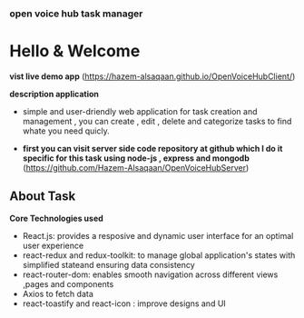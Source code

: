 ### open voice hub task manager
# Hello & Welcome
**vist live demo app**
(https://hazem-alsaqaan.github.io/OpenVoiceHubClient/)

**description application**
- simple and user-driendly web application for task creation and management , you can create , edit , delete and categorize tasks to find whate you need quicly.

- **first you can visit server side code repository at github which I do it specific for this task using node-js , express and mongodb**
(https://github.com/Hazem-Alsaqaan/OpenVoiceHubServer)

## About Task
**Core Technologies used** 
* React.js: provides a resposive and dynamic user interface for an optimal user experience
* react-redux and redux-toolkit: to manage global application's states with simplified stateand ensuring data consistency
* react-router-dom: enables smooth navigation across different views ,pages and components
* Axios to fetch data
* react-toastify and react-icon : improve designs and UI
